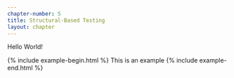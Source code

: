 ```yaml
---
chapter-number: 5
title: Structural-Based Testing
layout: chapter
---
```


Hello World!

{% include example-begin.html %}
This is an example
{% include example-end.html %}

